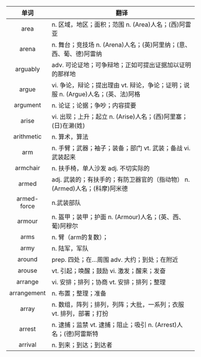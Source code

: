 |单词|翻译  |
|:--:|--| 
|	area  		|		n. 区域，地区；面积；范围 n. (Area)人名；(西)阿雷亚	|		
|	arena  		|		n. 舞台；竞技场 n. (Arena)人名；(英)阿里纳；(意、西、葡、德)阿雷纳	|		
|	arguably  		|		adv. 可论证地；可争辩地；正如可提出证据加以证明的那样地 	|		
|	argue  		|		vi. 争论，辩论；提出理由 vt. 辩论，争论；证明；说服 n. (Argue)人名；(英、法)阿格	|		
|	argument  		|		n. 论证；论据；争吵；内容提要	|		
|	arise  		|		vi. 出现；上升；起立 n. (Arise)人名；(西)阿里塞；(日)在濑(姓)	|		
|	arithmetic  		|		n. 算术，算法	|		
|	arm  		|		n. 手臂；武器；袖子；装备；部门 vt. 武装；备战 vi. 武装起来	|		
|	armchair  		|		n. 扶手椅，单人沙发 adj. 不切实际的	|		
|	armed  		|		adj. 武装的；有扶手的；有防卫器官的（指动物） n. (Armed)人名；(科摩)阿米德	|		
|	armed-force  		|		n.武装部队	|		
|	armour  		|		n. 盔甲；装甲；护面 n. (Armour)人名；(英、西、葡)阿穆尔	|		
|	arms  		|		n. 臂（arm的复数）；	|		
|	army  		|		n. 陆军，军队	|		
|	around  		|		prep. 四处；在…周围 adv. 大约；到处；在附近	|		
|	arouse  		|		vt. 引起；唤醒；鼓励 vi. 激发；醒来；发奋	|		
|	arrange  		|		vi. 安排；排列；协商 vt. 安排；排列；整理	|		
|	arrangement  		|		n. 布置；整理；准备	|		
|	array  		|		n. 数组，阵列；排列，列阵；大批，一系列；衣服 vt. 排列，部署；打扮	|		
|	arrest  		|		n. 逮捕；监禁 vt. 逮捕；阻止；吸引 n. (Arrest)人名；(德)阿雷斯特	|		
|	arrival  		|		n. 到来；到达；到达者	|